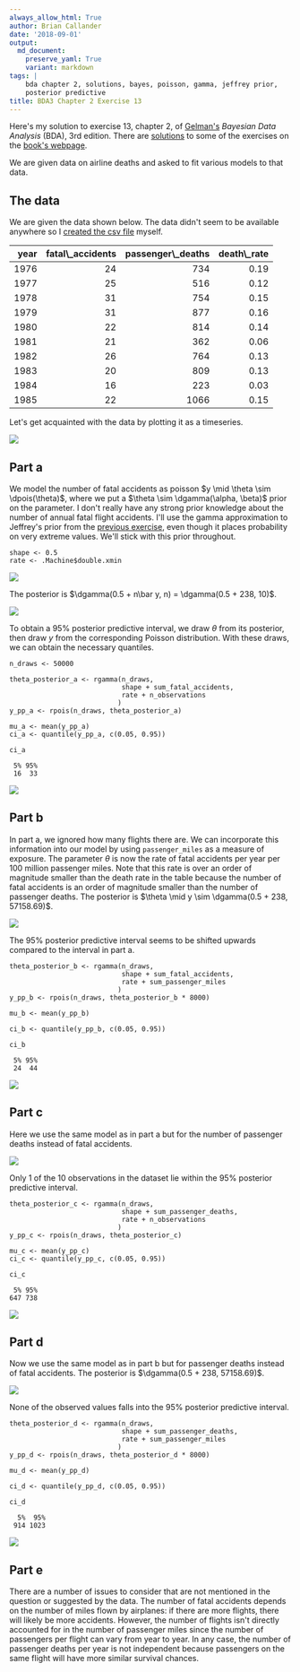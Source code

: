 ```yaml
---
always_allow_html: True
author: Brian Callander
date: '2018-09-01'
output:
  md_document:
    preserve_yaml: True
    variant: markdown
tags: |
    bda chapter 2, solutions, bayes, poisson, gamma, jeffrey prior,
    posterior predictive
title: BDA3 Chapter 2 Exercise 13
---
```


Here's my solution to exercise 13, chapter 2, of
[Gelman's](https://andrewgelman.com/) *Bayesian Data Analysis* (BDA),
3rd edition. There are
[solutions](http://www.stat.columbia.edu/~gelman/book/solutions.pdf) to
some of the exercises on the [book's
webpage](http://www.stat.columbia.edu/~gelman/book/).

<!--more-->
<div style="display:none">

$\DeclareMathOperator{\dbinomial}{binomial}  \DeclareMathOperator{\dbern}{Bernoulli}  \DeclareMathOperator{\dpois}{Poisson}  \DeclareMathOperator{\dnorm}{normal}  \DeclareMathOperator{\dcauchy}{Cauchy}  \DeclareMathOperator{\dgamma}{gamma}  \DeclareMathOperator{\invlogit}{invlogit}  \DeclareMathOperator{\logit}{logit}  \DeclareMathOperator{\dbeta}{beta}$

</div>

We are given data on airline deaths and asked to fit various models to
that data.

The data
--------

We are given the data shown below. The data didn't seem to be available
anywhere so I [created the csv
file](/data/bda3_chapter_02_exercise_13.csv) myself.

<table class="table table-striped table-hover table-condensed table-responsive" style="margin-left: auto; margin-right: auto;">
<thead>
<tr>
<th style="text-align:right;">
year
</th>
<th style="text-align:right;">
fatal\_accidents
</th>
<th style="text-align:right;">
passenger\_deaths
</th>
<th style="text-align:right;">
death\_rate
</th>
</tr>
</thead>
<tbody>
<tr>
<td style="text-align:right;">
1976
</td>
<td style="text-align:right;">
24
</td>
<td style="text-align:right;">
734
</td>
<td style="text-align:right;">
0.19
</td>
</tr>
<tr>
<td style="text-align:right;">
1977
</td>
<td style="text-align:right;">
25
</td>
<td style="text-align:right;">
516
</td>
<td style="text-align:right;">
0.12
</td>
</tr>
<tr>
<td style="text-align:right;">
1978
</td>
<td style="text-align:right;">
31
</td>
<td style="text-align:right;">
754
</td>
<td style="text-align:right;">
0.15
</td>
</tr>
<tr>
<td style="text-align:right;">
1979
</td>
<td style="text-align:right;">
31
</td>
<td style="text-align:right;">
877
</td>
<td style="text-align:right;">
0.16
</td>
</tr>
<tr>
<td style="text-align:right;">
1980
</td>
<td style="text-align:right;">
22
</td>
<td style="text-align:right;">
814
</td>
<td style="text-align:right;">
0.14
</td>
</tr>
<tr>
<td style="text-align:right;">
1981
</td>
<td style="text-align:right;">
21
</td>
<td style="text-align:right;">
362
</td>
<td style="text-align:right;">
0.06
</td>
</tr>
<tr>
<td style="text-align:right;">
1982
</td>
<td style="text-align:right;">
26
</td>
<td style="text-align:right;">
764
</td>
<td style="text-align:right;">
0.13
</td>
</tr>
<tr>
<td style="text-align:right;">
1983
</td>
<td style="text-align:right;">
20
</td>
<td style="text-align:right;">
809
</td>
<td style="text-align:right;">
0.13
</td>
</tr>
<tr>
<td style="text-align:right;">
1984
</td>
<td style="text-align:right;">
16
</td>
<td style="text-align:right;">
223
</td>
<td style="text-align:right;">
0.03
</td>
</tr>
<tr>
<td style="text-align:right;">
1985
</td>
<td style="text-align:right;">
22
</td>
<td style="text-align:right;">
1066
</td>
<td style="text-align:right;">
0.15
</td>
</tr>
</tbody>
</table>
Let's get acquainted with the data by plotting it as a timeseries.

![](chapter_02_exercise_13_files/figure-markdown/data_plot-1..svg)

Part a
------

We model the number of fatal accidents as poisson
$y \mid \theta \sim \dpois(\theta)$, where we put a
$\theta \sim \dgamma(\alpha, \beta)$ prior on the parameter. I don't
really have any strong prior knowledge about the number of annual fatal
flight accidents. I'll use the gamma approximation to Jeffrey's prior
from the [previous exercise](./chapter_02_exercise_12.html), even though
it places probability on very extreme values. We'll stick with this
prior throughout.

``` {.r}
shape <- 0.5
rate <- .Machine$double.xmin
```

![](chapter_02_exercise_13_files/figure-markdown/prior_a-1..svg)

The posterior is $\dgamma(0.5 + n\bar y, n) = \dgamma(0.5 + 238, 10)$.

![](chapter_02_exercise_13_files/figure-markdown/posterior_a-1..svg)

To obtain a 95% posterior predictive interval, we draw $\theta$ from its
posterior, then draw $y$ from the corresponding Poisson distribution.
With these draws, we can obtain the necessary quantiles.

``` {.r}
n_draws <- 50000

theta_posterior_a <- rgamma(n_draws, 
                            shape + sum_fatal_accidents, 
                            rate + n_observations
                           ) 
y_pp_a <- rpois(n_draws, theta_posterior_a) 

mu_a <- mean(y_pp_a)
ci_a <- quantile(y_pp_a, c(0.05, 0.95))

ci_a
```

     5% 95% 
     16  33 

![](chapter_02_exercise_13_files/figure-markdown/pp_plot_a-1..svg)

Part b
------

In part a, we ignored how many flights there are. We can incorporate
this information into our model by using `passenger_miles` as a measure
of exposure. The parameter $\theta$ is now the rate of fatal accidents
per year per 100 million passenger miles. Note that this rate is over an
order of magnitude smaller than the death rate in the table because the
number of fatal accidents is an order of magnitude smaller than the
number of passenger deaths. The posterior is
$\theta \mid y \sim \dgamma(0.5 + 238, 57158.69)$.

![](chapter_02_exercise_13_files/figure-markdown/posterior_b-1..svg)

The 95% posterior predictive interval seems to be shifted upwards
compared to the interval in part a.

``` {.r}
theta_posterior_b <- rgamma(n_draws, 
                            shape + sum_fatal_accidents, 
                            rate + sum_passenger_miles
                           )
y_pp_b <- rpois(n_draws, theta_posterior_b * 8000)

mu_b <- mean(y_pp_b)

ci_b <- quantile(y_pp_b, c(0.05, 0.95))

ci_b
```

     5% 95% 
     24  44 

![](chapter_02_exercise_13_files/figure-markdown/pp_plot_b-1..svg)

Part c
------

Here we use the same model as in part a but for the number of passenger
deaths instead of fatal accidents.

![](chapter_02_exercise_13_files/figure-markdown/posterior_c-1..svg)

Only 1 of the 10 observations in the dataset lie within the 95%
posterior predictive interval.

``` {.r}
theta_posterior_c <- rgamma(n_draws, 
                            shape + sum_passenger_deaths, 
                            rate + n_observations
                           )
y_pp_c <- rpois(n_draws, theta_posterior_c) 

mu_c <- mean(y_pp_c)
ci_c <- quantile(y_pp_c, c(0.05, 0.95))

ci_c
```

     5% 95% 
    647 738 

![](chapter_02_exercise_13_files/figure-markdown/pp_plot_c-1..svg)

Part d
------

Now we use the same model as in part b but for passenger deaths instead
of fatal accidents. The posterior is $\dgamma(0.5 + 238, 57158.69)$.

![](chapter_02_exercise_13_files/figure-markdown/posterior_d-1..svg)

None of the observed values falls into the 95% posterior predictive
interval.

``` {.r}
theta_posterior_d <- rgamma(n_draws, 
                            shape + sum_passenger_deaths, 
                            rate + sum_passenger_miles
                           )
y_pp_d <- rpois(n_draws, theta_posterior_d * 8000)

mu_d <- mean(y_pp_d)

ci_d <- quantile(y_pp_d, c(0.05, 0.95))

ci_d
```

      5%  95% 
     914 1023 

![](chapter_02_exercise_13_files/figure-markdown/pp_plot_d-1..svg)

Part e
------

There are a number of issues to consider that are not mentioned in the
question or suggested by the data. The number of fatal accidents depends
on the number of miles flown by airplanes: if there are more flights,
there will likely be more accidents. However, the number of flights
isn't directly accounted for in the number of passenger miles since the
number of passengers per flight can vary from year to year. In any case,
the number of passenger deaths per year is not independent because
passengers on the same flight will have more similar survival chances.
